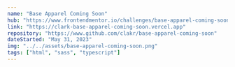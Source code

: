 ```yaml
---
name: "Base Apparel Coming Soon"
hub: "https://www.frontendmentor.io/challenges/base-apparel-coming-soon-page-5d46b47f8db8a7063f9331a0"
link: "https://clark-base-apparel-coming-soon.vercel.app"
repository: "https://www.github.com/clakr/base-apparel-coming-soon"
dateStarted: "May 31, 2023"
img: "../../assets/base-apparel-coming-soon.png"
tags: ["html", "sass", "typescript"]
---
```

